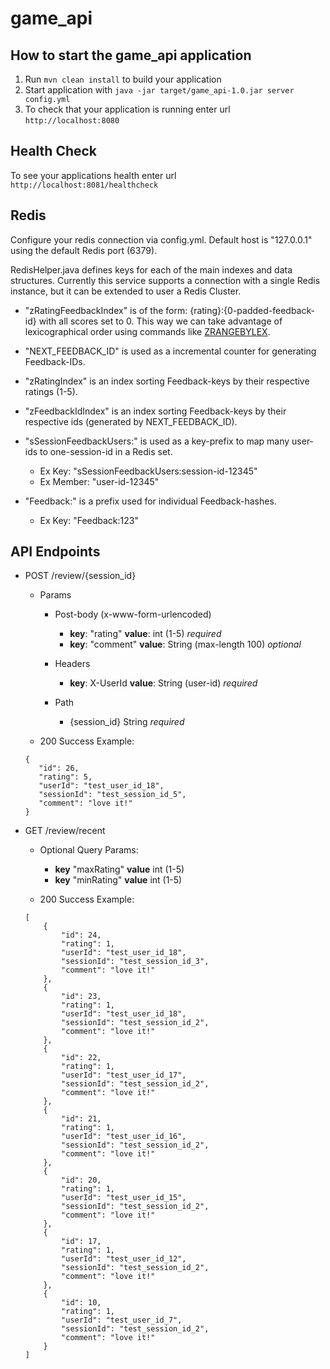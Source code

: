 # game_api

How to start the game_api application
---

1. Run `mvn clean install` to build your application
1. Start application with `java -jar target/game_api-1.0.jar server config.yml`
1. To check that your application is running enter url `http://localhost:8080`

Health Check
---

To see your applications health enter url `http://localhost:8081/healthcheck`

Redis
---

Configure your redis connection via config.yml.
Default host is "127.0.0.1" using the default Redis port (6379).

RedisHelper.java defines keys for each of the main indexes and data structures.
Currently this service supports a connection with a single Redis instance, but it can be extended to user a Redis Cluster.

- "zRatingFeedbackIndex" is of the form: {rating}:{0-padded-feedback-id} with all scores set to 0.  This way we can take advantage of lexicographical order using commands like [ZRANGEBYLEX](https://redis.io/commands/zrangebylex).

- "NEXT_FEEDBACK_ID" is used as a incremental counter for generating Feedback-IDs.

- "zRatingIndex" is an index sorting Feedback-keys by their respective ratings (1-5).

- "zFeedbackIdIndex" is an index sorting Feedback-keys by their respective ids (generated by NEXT_FEEDBACK_ID).

- "sSessionFeedbackUsers:" is used as a key-prefix to map many user-ids to one-session-id in a Redis set. 
    - Ex Key: "sSessionFeedbackUsers:session-id-12345"
    - Ex Member: "user-id-12345"
    
- "Feedback:" is a prefix used for individual Feedback-hashes.

    - Ex Key: "Feedback:123"
    
API Endpoints
---

- POST
/review/{session_id}

    - Params
        
        - Post-body (x-www-form-urlencoded)
        
            - **key**: "rating" **value**: int (1-5) *required*
            - **key**: "comment" **value**: String (max-length 100) *optional*
            
        - Headers
        
            - **key**: X-UserId **value**: String (user-id) *required*
            
        - Path
        
            - {session_id} String *required*

    - 200 Success Example:
    ```
    {
       "id": 26,
       "rating": 5,
       "userId": "test_user_id_18",
       "sessionId": "test_session_id_5",
       "comment": "love it!"
    }
     ```
    

- GET 
/review/recent

    - Optional Query Params:
        
        - **key** "maxRating" **value** int (1-5)
        - **key** "minRating" **value** int (1-5)

    - 200 Success Example:
    ```
    [
        {
            "id": 24,
            "rating": 1,
            "userId": "test_user_id_18",
            "sessionId": "test_session_id_3",
            "comment": "love it!"
        },
        {
            "id": 23,
            "rating": 1,
            "userId": "test_user_id_18",
            "sessionId": "test_session_id_2",
            "comment": "love it!"
        },
        {
            "id": 22,
            "rating": 1,
            "userId": "test_user_id_17",
            "sessionId": "test_session_id_2",
            "comment": "love it!"
        },
        {
            "id": 21,
            "rating": 1,
            "userId": "test_user_id_16",
            "sessionId": "test_session_id_2",
            "comment": "love it!"
        },
        {
            "id": 20,
            "rating": 1,
            "userId": "test_user_id_15",
            "sessionId": "test_session_id_2",
            "comment": "love it!"
        },
        {
            "id": 17,
            "rating": 1,
            "userId": "test_user_id_12",
            "sessionId": "test_session_id_2",
            "comment": "love it!"
        },
        {
            "id": 10,
            "rating": 1,
            "userId": "test_user_id_7",
            "sessionId": "test_session_id_2",
            "comment": "love it!"
        }
    ]
    ```



